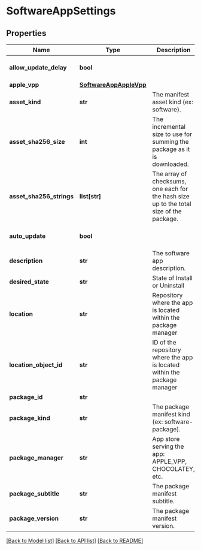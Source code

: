 # SoftwareAppSettings

## Properties
Name | Type | Description | Notes
------------ | ------------- | ------------- | -------------
**allow_update_delay** | **bool** |  | [optional] [default to False]
**apple_vpp** | [**SoftwareAppAppleVpp**](SoftwareAppAppleVpp.md) |  | [optional] 
**asset_kind** | **str** | The manifest asset kind (ex: software). | [optional] 
**asset_sha256_size** | **int** | The incremental size to use for summing the package as it is downloaded. | [optional] 
**asset_sha256_strings** | **list[str]** | The array of checksums, one each for the hash size up to the total size of the package. | [optional] 
**auto_update** | **bool** |  | [optional] [default to False]
**description** | **str** | The software app description. | [optional] 
**desired_state** | **str** | State of Install or Uninstall | [optional] 
**location** | **str** | Repository where the app is located within the package manager | [optional] 
**location_object_id** | **str** | ID of the repository where the app is located within the package manager | [optional] 
**package_id** | **str** |  | [optional] 
**package_kind** | **str** | The package manifest kind (ex: software-package). | [optional] 
**package_manager** | **str** | App store serving the app: APPLE_VPP, CHOCOLATEY, etc. | [optional] 
**package_subtitle** | **str** | The package manifest subtitle. | [optional] 
**package_version** | **str** | The package manifest version. | [optional] 

[[Back to Model list]](../README.md#documentation-for-models) [[Back to API list]](../README.md#documentation-for-api-endpoints) [[Back to README]](../README.md)

